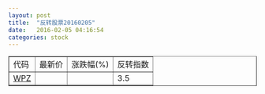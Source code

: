 ```yaml
---
layout: post
title:  "反转股票20160205"
date:   2016-02-05 04:16:54
categories: stock
---
```


<script type="text/javascript">
var stockList = []
stockList.push('gb_wpz');
</script>

<table border="1">
 <tr>
 <td>代码</td>
  <td>最新价</td>
  <td>涨跌幅(%)</td>
 <td>反转指数</td>
</tr>
  <tr id="wpz"><td><a href="http://stock.finance.sina.com.cn/usstock/quotes/WPZ.html" target="_blank">WPZ</a></td><td></td><td></td><td>3.5</td></tr>
</table>
